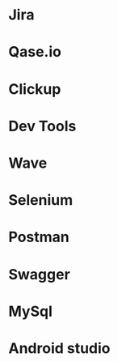 # Jira
# Qase.io
# Clickup
# Dev Tools
# Wave
# Selenium
# Postman
# Swagger
# MySql
# Android studio

